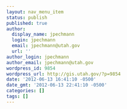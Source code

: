 ```yaml
---
layout: nav_menu_item
status: publish
published: true
author:
  display_name: jpechmann
  login: jpechmann
  email: jpechmann@utah.gov
  url: ''
author_login: jpechmann
author_email: jpechmann@utah.gov
wordpress_id: 9854
wordpress_url: http://gis.utah.gov/?p=9854
date: '2012-06-13 16:41:10 -0500'
date_gmt: '2012-06-13 22:41:10 -0500'
categories: []
tags: []
---
```


